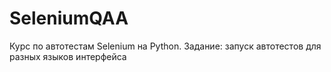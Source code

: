 # SeleniumQAA
Курс по автотестам Selenium на Python. Задание: запуск автотестов для разных языков интерфейса
